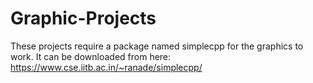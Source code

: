 # Graphic-Projects

These projects require a package named simplecpp for the graphics to work. It can be downloaded from here: https://www.cse.iitb.ac.in/~ranade/simplecpp/
